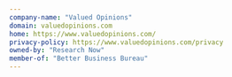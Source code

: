 ```yaml
---
company-name: "Valued Opinions"
domain: valuedopinions.com
home: https://www.valuedopinions.com/
privacy-policy: https://www.valuedopinions.com/privacy
owned-by: "Research Now"
member-of: "Better Business Bureau"
---
```





